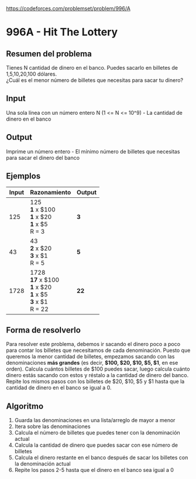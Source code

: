 https://codeforces.com/problemset/problem/996/A

# 996A - Hit The Lottery

## Resumen del problema
Tienes N cantidad de dinero en el banco. Puedes sacarlo en billetes de 1,5,10,20,100 dólares. \
¿Cuál es el menor número de billetes que necesitas para sacar tu dinero?

## Input
Una sola línea con un número entero N (1 <= N <= 10^9) - La cantidad de dinero en el banco

## Output
Imprime un número entero - El mínimo número de billetes que necesitas para sacar el dinero del banco

## Ejemplos
| Input             | Razonamiento  | Output    |
| ----------------- | :------------ | --------- |
| 125               | 125 <br> **1** x $100 <br> **1** x $20 <br> **1** x $5 <br> R = 3 | **3**          |
| 43                | 43 <br> **2** x $20 <br> **3** x $1 <br> R = 5 | **5**          |
| 1728               | 1728 <br> **17** x $100 <br> **1** x $20 <br> **1** x $5 <br> **3** x $1 <br> R = 22 | **22**          |

## Forma de resolverlo
Para resolver este problema, debemos ir sacando el dinero poco a poco para contar los billetes que necesitamos de cada denominación. Puesto que queremos la menor cantidad de billetes, empezamos sacando con las denominaciones **más grandes** (es decir, **$100, $20, $10, $5, $1**, en ese orden). Calcula cuántos billetes de $100 puedes sacar, luego calcula cuánto dinero estás sacando con estos y réstalo a la cantidad de dinero del banco. Repite los mismos pasos con los billetes de $20, $10, $5 y $1 hasta que la cantidad de dinero en el banco se igual a 0.

## Algoritmo
1) Guarda las denominaciones en una lista/arreglo de mayor a menor
2) Itera sobre las denominaciones
3) Calcula el número de billetes que puedes tener con la denominación actual
4) Calcula la cantidad de dinero que puedes sacar con ese número de billetes
5) Calcula el dinero restante en el banco después de sacar los billetes con la denominación actual
6) Repite los pasos 2-5 hasta que el dinero en el banco sea igual a 0
